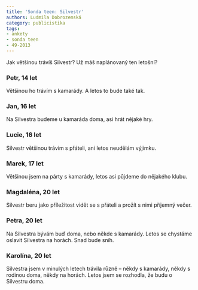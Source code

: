 ```yaml
---
title: 'Sonda teen: Silvestr'
authors: Ludmila Dobrozemská
category: publicistika
tags:
- ankety
- sonda teen
- 49-2013
---
```


Jak většinou trávíš Silvestr? Už máš naplánovaný ten letošní?

### Petr, 14 let
Většinou ho trávím s kamarády. A letos to bude také tak.

### Jan, 16 let
Na Silvestra budeme u kamaráda doma, asi hrát nějaké hry.

### Lucie, 16 let
Silvestr většinou trávím s přáteli, ani letos neudělám výjimku.

### Marek, 17 let
Většinou jsem na párty s kamarády, letos asi půjdeme do nějakého klubu.

### Magdaléna, 20 let
Silvestr beru jako příležitost vidět se s přáteli a prožít s nimi příjemný večer.

### Petra, 20 let
Na Silvestra bývám buď doma, nebo někde s kamarády. Letos se chystáme oslavit Silvestra na horách. Snad bude sníh.

### Karolína, 20 let
Silvestra jsem v minulých letech trávila různě – někdy s kamarády, někdy s rodinou doma, někdy na horách. Letos jsem se rozhodla, že budu o Silvestru doma.
